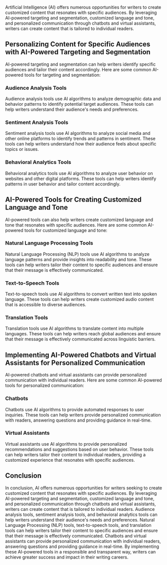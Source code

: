 
Artificial Intelligence (AI) offers numerous opportunities for writers to create customized content that resonates with specific audiences. By leveraging AI-powered targeting and segmentation, customized language and tone, and personalized communication through chatbots and virtual assistants, writers can create content that is tailored to individual readers.

Personalizing Content for Specific Audiences with AI-Powered Targeting and Segmentation
---------------------------------------------------------------------------------------

AI-powered targeting and segmentation can help writers identify specific audiences and tailor their content accordingly. Here are some common AI-powered tools for targeting and segmentation:

### Audience Analysis Tools

Audience analysis tools use AI algorithms to analyze demographic data and behavior patterns to identify potential target audiences. These tools can help writers understand their audience's needs and preferences.

### Sentiment Analysis Tools

Sentiment analysis tools use AI algorithms to analyze social media and other online platforms to identify trends and patterns in sentiment. These tools can help writers understand how their audience feels about specific topics or issues.

### Behavioral Analytics Tools

Behavioral analytics tools use AI algorithms to analyze user behavior on websites and other digital platforms. These tools can help writers identify patterns in user behavior and tailor content accordingly.

AI-Powered Tools for Creating Customized Language and Tone
----------------------------------------------------------

AI-powered tools can also help writers create customized language and tone that resonates with specific audiences. Here are some common AI-powered tools for customized language and tone:

### Natural Language Processing Tools

Natural Language Processing (NLP) tools use AI algorithms to analyze language patterns and provide insights into readability and tone. These tools can help writers tailor their content to specific audiences and ensure that their message is effectively communicated.

### Text-to-Speech Tools

Text-to-speech tools use AI algorithms to convert written text into spoken language. These tools can help writers create customized audio content that is accessible to diverse audiences.

### Translation Tools

Translation tools use AI algorithms to translate content into multiple languages. These tools can help writers reach global audiences and ensure that their message is effectively communicated across linguistic barriers.

Implementing AI-Powered Chatbots and Virtual Assistants for Personalized Communication
--------------------------------------------------------------------------------------

AI-powered chatbots and virtual assistants can provide personalized communication with individual readers. Here are some common AI-powered tools for personalized communication:

### Chatbots

Chatbots use AI algorithms to provide automated responses to user inquiries. These tools can help writers provide personalized communication with readers, answering questions and providing guidance in real-time.

### Virtual Assistants

Virtual assistants use AI algorithms to provide personalized recommendations and suggestions based on user behavior. These tools can help writers tailor their content to individual readers, providing a customized experience that resonates with specific audiences.

Conclusion
----------

In conclusion, AI offers numerous opportunities for writers seeking to create customized content that resonates with specific audiences. By leveraging AI-powered targeting and segmentation, customized language and tone, and personalized communication through chatbots and virtual assistants, writers can create content that is tailored to individual readers. Audience analysis tools, sentiment analysis tools, and behavioral analytics tools can help writers understand their audience's needs and preferences. Natural Language Processing (NLP) tools, text-to-speech tools, and translation tools can help writers tailor their content to specific audiences and ensure that their message is effectively communicated. Chatbots and virtual assistants can provide personalized communication with individual readers, answering questions and providing guidance in real-time. By implementing these AI-powered tools in a responsible and transparent way, writers can achieve greater success and impact in their writing careers.
